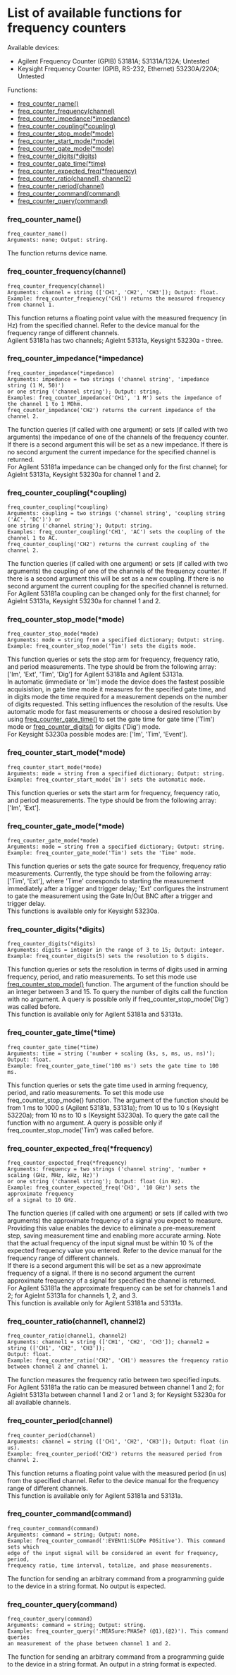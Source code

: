 # List of available functions for frequency counters

Available devices:
- Agilent Frequency Counter (GPIB)
53181A; 53131A/132A; Untested
- Keysight Frequency Counter (GPIB, RS-232, Ethernet)
53230A/220A; Untested

Functions:
- [freq_counter_name()](#freq_counter_name)<br/>
- [freq_counter_frequency(channel)](#freq_counter_frequencychannel)<br/>
- [freq_counter_impedance(*impedance)](#freq_counter_impedanceimpedance)<br/>
- [freq_counter_coupling(*coupling)](#freq_counter_couplingcoupling)<br/>
- [freq_counter_stop_mode(*mode)](#freq_counter_stop_modemode)<br/>
- [freq_counter_start_mode(*mode)](#freq_counter_start_modemode)<br/>
- [freq_counter_gate_mode(*mode)](#freq_counter_gate_modemode)<br/>
- [freq_counter_digits(*digits)](#freq_counter_digitsdigits)<br/>
- [freq_counter_gate_time(*time)](#freq_counter_gate_timetime)<br/>
- [freq_counter_expected_freq(*frequency)](#freq_counter_expected_freqfrequency)<br/>
- [freq_counter_ratio(channel1, channel2)](#freq_counter_ratiochannel1-channel2)<br/>
- [freq_counter_period(channel)](#freq_counter_periodchannel)<br/>
- [freq_counter_command(command)](#freq_counter_commandcommand)<br/>
- [freq_counter_query(command)](#freq_counter_commandquery)<br/>

### freq_counter_name()
```python3
freq_counter_name()
Arguments: none; Output: string.
```
The function returns device name.
### freq_counter_frequency(channel)
```python3
freq_counter_frequency(channel)
Arguments: channel = string (['CH1', 'CH2', 'CH3']); Output: float.
Example: freq_counter_frequency('CH1') returns the measured frequency from channel 1.
```
This function returns a floating point value with the measured frequency (in Hz) from the specified channel. Refer to the device manual for the frequency range of different channels.<br/>
Agilent 53181a has two channels; Agielnt 53131a, Keysight 53230a - three.<br/>
### freq_counter_impedance(*impedance)
```python3
freq_counter_impedance(*impedance)
Arguments: impedance = two strings ('channel string', 'impedance string (1 M, 50)')
or one string ('channel string'); Output: string.
Examples: freq_counter_impedance('CH1', '1 M') sets the impedance of the channel 1 to 1 MOhm.
freq_counter_impedance('CH2') returns the current impedance of the channel 2.
```
The function queries (if called with one argument) or sets (if called with two arguments) the impedance of one of the channels of the frequency counter. If there is a second argument this will be set as a new impedance. If there is no second argument the current impedance for the specified channel is returned.<br/>
For Agilent 53181a impedance can be changed only for the first channel; for Agielnt 53131a, Keysight 53230a for channel 1 and 2.<br/>
### freq_counter_coupling(*coupling)
```python3
freq_counter_coupling(*coupling)
Arguments: coupling = two strings ('channel string', 'coupling string ('AC', 'DC')') or 
one string ('channel string'); Output: string.
Examples: freq_counter_coupling('CH1', 'AC') sets the coupling of the channel 1 to AC.
freq_counter_coupling('CH2') returns the current coupling of the channel 2.
```
The function queries (if called with one argument) or sets (if called with two arguments) the coupling of one of the channels of the frequency counter. If there is a second argument this will be set as a new coupling. If there is no second argument the current coupling for the specified channel is returned.<br/>
For Agilent 53181a coupling can be changed only for the first channel; for Agielnt 53131a, Keysight 53230a for channel 1 and 2.<br/>
### freq_counter_stop_mode(*mode)
```python3
freq_counter_stop_mode(*mode)
Arguments: mode = string from a specified dictionary; Output: string.
Example: freq_counter_stop_mode('Tim') sets the digits mode.
```
This function queries or sets the stop arm for frequency, frequency ratio, and period measurements. The type should be from the following array:<br/>
['Im', 'Ext', 'Tim', 'Dig'] for Agilent 53181a and Agilent 53131a.<br/>
In automatic (immediate or 'Im') mode the device does the fastest possible acquisistion, in gate time mode it measures for the specified gate time, and in digits mode the time required for a measurement depends on the number of digits requested. This setting influences the resolution of the results. Use automatic mode for fast measurements or choose a desired resolution by using [freq_counter_gate_time()](#freq_counter_gate_timetime) to set the gate time for gate time ('Tim') mode or [freq_counter_digits()](#freq_counter_digitsdigits) for digits ('Dig') mode.<br/>
For Keysight 53230a possible modes are: ['Im', 'Tim', 'Event'].<br/>
### freq_counter_start_mode(*mode)
```python3
freq_counter_start_mode(*mode)
Arguments: mode = string from a specified dictionary; Output: string.
Example: freq_counter_start_mode('Im') sets the automatic mode.
```
This function queries or sets the start arm for frequency, frequency ratio, and period measurements. The type should be from the following array:<br/>
['Im', 'Ext'].<br/>
### freq_counter_gate_mode(*mode)
```python3
freq_counter_gate_mode(*mode)
Arguments: mode = string from a specified dictionary; Output: string.
Example: freq_counter_gate_mode('Tim') sets the 'Time' mode.
```
This function queries or sets the gate source for frequency, frequency ratio measurements. Currently, the type should be from the following array:
['Tim', 'Ext'], where 'Time' coresponds to starting the measurement immediately after a trigger and trigger delay; 'Ext' configures the instrument to gate the measurement using the Gate In/Out BNC after a trigger and trigger delay.<br/>
This functions is available only for Keysight 53230a.
### freq_counter_digits(*digits)
```python3
freq_counter_digits(*digits)
Arguments: digits = integer in the range of 3 to 15; Output: integer.
Example: freq_counter_digits(5) sets the resolution to 5 digits.
```
This function queries or sets the resolution in terms of digits used in arming frequency, period, and ratio measurements. To set this mode use [freq_counter_stop_mode()](#freq_counter_stop_modemode) function. The argument of the function should be an integer between 3 and 15. To query the number of digits call the function with no argument. A query is possible only if freq_counter_stop_mode('Dig') was called before.<br/>
This function is available only for Agilent 53181a and 53131a.<br/>
### freq_counter_gate_time(*time)
```python3
freq_counter_gate_time(*time)
Arguments: time = string ('number + scaling (ks, s, ms, us, ns)'); Output: float.
Example: freq_counter_gate_time('100 ms') sets the gate time to 100 ms.
```
This function queries or sets the gate time used in arming frequency, period, and ratio measurements. To set this mode use freq_counter_stop_mode() function. The argument of the function should be from 1 ms to 1000 s (Agilent 53181a, 53131a); from 10 us to 10 s (Keysight 53220a); from 10 ns to 10 s (Keysight 53230a). To query the gate call the function with no argument. A query is possible only if freq_counter_stop_mode('Tim') was called before.<br/>
### freq_counter_expected_freq(*frequency)
```python3
freq_counter_expected_freq(*frequency)
Arguments: frequency = two strings ('channel string', 'number + scaling (GHz, MHz, kHz, Hz)')
or one string ('channel string'); Output: float (in Hz).
Example: freq_counter_expected_freq('CH3', '10 GHz') sets the approximate frequency
of a signal to 10 GHz.
```
The function queries (if called with one argument) or sets (if called with two arguments) the approximate frequency of a signal you expect to measure. Providing this value enables the device to eliminate a pre-measurement step, saving measurement time and enabling more accurate arming. Note that the actual frequency of the input signal must be within 10 % of the expected frequency value you entered. Refer to the device manual for the frequency range of different channels.<br/>
If there is a second argument this will be set as a new approximate frequency of a signal. If there is no second argument the current approximate frequency of a signal for specified the channel is returned.<br/>
For Agilent 53181a the approximate frequency can be set for channels 1 and 2; for Agielnt 53131a for channels 1, 2, and 3.<br/>
This function is available only for Agilent 53181a and 53131a.<br/>
### freq_counter_ratio(channel1, channel2)
```python3
freq_counter_ratio(channel1, channel2)
Arguments: channel1 = string (['CH1', 'CH2', 'CH3']); channel2 = string (['CH1', 'CH2', 'CH3']);
Output: float.
Example: freq_counter_ratio('CH2', 'CH1') measures the frequency ratio between channel 2 and channel 1.
```
The function measures the frequency ratio between two specified inputs.<br/>
For Agilent 53181a the ratio can be measured between channel 1 and 2; for Agielnt 53131a between channel 1 and 2 or 1 and 3; for Keysight 53230a for all available channels.<br/>
### freq_counter_period(channel)
```python3
freq_counter_period(channel)
Arguments: channel = string (['CH1', 'CH2', 'CH3']); Output: float (in us).
Example: freq_counter_period('CH2') returns the measured period from channel 2.
```
This function returns a floating point value with the measured period (in us) from the specified channel. Refer to the device manual for the frequency range of different channels.<br/>
This function is available only for Agilent 53181a and 53131a.<br/>
### freq_counter_command(command)
```python3
freq_counter_command(command)
Arguments: command = string; Output: none.
Example: freq_counter_command(':EVENt1:SLOPe POSitive'). This command sets which
edge of the input signal will be considered an event for frequency, period,
frequency ratio, time interval, totalize, and phase measurements.
```
The function for sending an arbitrary command from a programming guide to the device in a string format. No output is expected.<br/>
### freq_counter_query(command)
```python3
freq_counter_query(command)
Arguments: command = string; Output: string.
Example: freq_counter_query(':MEASure:PHASe? (@1),(@2)'). This command queries
an measurement of the phase between channel 1 and 2.
```
The function for sending an arbitrary command from a programming guide to the device in a string format. An output in a string format is expected.<br/>
